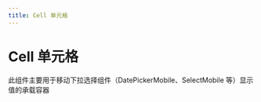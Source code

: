 ```yaml
---
title: Cell 单元格
---
```


# Cell 单元格

<div>
此组件主要用于移动下拉选择组件（DatePickerMobile、SelectMobile 等）显示值的承载容器
</div>
